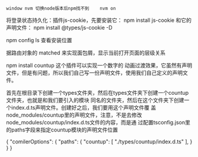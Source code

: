 ```
window nvm 切换node版本后npm找不到    nvm on

```

将登录状态持久化：插件js-cookie，先要安装它： npm install js-cookie 和它的声明文件： npm install @types/js-cookie -D 

npm config ls 查看安装位置

据路由对象的 matched 来实现面包屑，显示当前打开页面的层级关系


npm install countup  这个插件可以实现一个数字的 动画过渡效果，它虽然有声明文件，但是有问题，所以我们自己写一份声明文件，使用我们自己定义的声明文件。

首先在根目录下创建一个types文件夹，然后在types文件夹下创建一个countup文件夹，也就是和我们要引入的模块 同名的文件夹，然后在这个文件夹下创建一个index.d.ts声明文件。创建好之后，我们要用这个声明文件覆 盖node_modules/countup里的声明文件，注意，不是去修改node_modules/countup/index.d.ts文件的内容，而是通 过配置tsconfig.json里的paths字段来指定countup模块的声明文件位置

{ "comilerOptions": { "paths": { "countup": [ "./types/countup/index.d.ts" ], } } }
